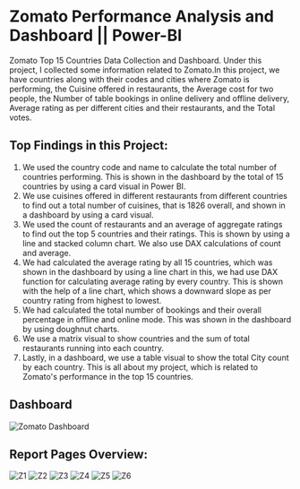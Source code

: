 # Zomato Performance Analysis and Dashboard || Power-BI


Zomato Top 15 Countries Data Collection and Dashboard.
Under this project, I collected some information related to Zomato.In this project, we have countries along with their codes and cities where Zomato is performing, the Cuisine offered in restaurants, the Average cost for two people, the Number of table bookings in online delivery and offline delivery, Average rating as per different cities and their restaurants, and the Total votes.
## Top Findings in this Project:
1. We used the country code and name to calculate the total number of countries performing. This is shown in the dashboard by the total of 15 countries by using a card visual in Power BI.
2. We use cuisines offered in different restaurants from different countries to find out a total number of cuisines, that is 1826 overall, and shown in a dashboard by using a card visual.
3. We used the count of restaurants and an average of aggregate ratings to find out the top 5 countries and their ratings. This is shown by using a line and stacked column chart. We also use DAX calculations of count and average.
4. We had calculated the average rating by all 15 countries, which was shown in the dashboard by using a line chart in this, we had use DAX function for calculating average rating by every country. This is shown with the help of a line chart, which shows a downward slope as per country rating from highest to lowest.
5. We had calculated the total number of bookings and their overall percentage in offline and online mode. This was shown in the dashboard by using doughnut charts.
6. We use a matrix visual to show countries and the sum of total restaurants running into each country.
7. Lastly, in a dashboard, we use a table visual to show the total City count by each country.
This is all about my project, which is related to Zomato's performance in the top 15 countries.
## Dashboard
![Zomato Dashboard](https://github.com/user-attachments/assets/eff24c9b-ede4-4337-b7c5-4523e1301a23)

## Report Pages Overview:
![Z1](https://github.com/user-attachments/assets/be33923c-e717-4302-a2c6-1ac66706ca07)
![Z2](https://github.com/user-attachments/assets/46c22c9f-26ff-4447-aed5-fb9f9591a72b)
![Z3](https://github.com/user-attachments/assets/46220278-7a8d-44e7-a29c-2a285059277f)
![Z4](https://github.com/user-attachments/assets/cbca9b40-2c8a-419e-9eb5-71a1b253441e)
![Z5](https://github.com/user-attachments/assets/4b046c6d-fe4d-40ee-a68a-5429dca6ca41)
![Z6](https://github.com/user-attachments/assets/fc4dba42-e5bc-4c9c-ac12-4a826eb87a00)

